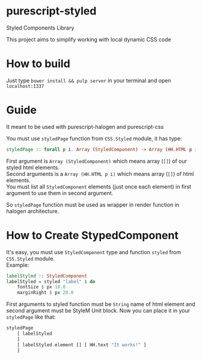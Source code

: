 # purescript-styled
Styled Components Library

This project aims to simplify working with local dynamic CSS code

# How to build
Just type ``bower install && pulp server`` in your terminal and open ``localhost:1337``

# Guide
It meant to be used with purescript-halogen and purescript-css

You must use ``styledPage`` function from ``CSS.Styled`` module, it has type:
```purescript
styledPage :: forall p i. Array (StyledComponent) -> Array (HH.HTML p i) -> HH.HTML p i
```

First argument is ``Array (StyledComponent)`` which means array (``[]``) of our styled html elements.<br />
Second arguments is a ``Array (HH.HTML p i)`` which means array (``[]``) of html elements.<br />
You must list all ``StyledComponent`` elements (just once each element) in first argument to use them in second argument.

So ``styledPage`` function must be used as wrapper in render function in halogen architecture.<br />

# How to Create StypedComponent
It's easy, you must use ``StyledComponent`` type and function ``styled`` from ``CSS.Styled`` module.<br />
Example:
```purescript
labelStyled :: StyledComponent
labelStyled = styled "label" $ do
    fontSize $ px 18.0
    marginRight $ px 20.0
```
First arguments to styled function must be ``String`` name of html element and second argument must be StyleM Unit block.
Now you can place it in your ``styledPage`` like that:
```purescript
styledPage
    [ labelStyled
    ]
    [ labelStyled.element [] [ HH.text "It works!" ]
    ]
```